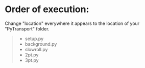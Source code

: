 # Order of execution:

Change "location" everywhere it appears to the location of your "PyTransport" folder.

>- setup.py
>- background.py
>- slowroll.py
>- 2pt.py
>- 3pt.py
